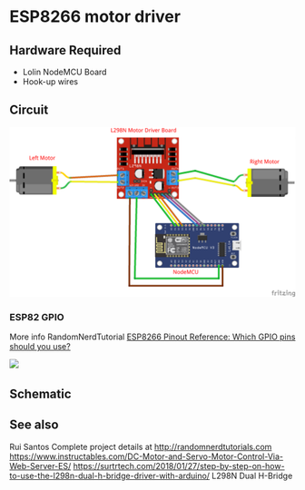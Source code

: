 # ESP8266 motor driver

## Hardware Required

* Lolin NodeMCU Board
* Hook-up wires

## Circuit

![](rober_iii_l298n-nodemcu_bb.png)

### ESP82 GPIO
More info RandomNerdTutorial [ESP8266 Pinout Reference: Which GPIO pins should you use?](https://randomnerdtutorials.com/esp8266-pinout-reference-gpios/)

![](https://i0.wp.com/randomnerdtutorials.com/wp-content/uploads/2019/05/ESP8266-NodeMCU-kit-12-E-pinout-gpio-pin.png)

## Schematic
## See also

Rui Santos
  Complete project details at http://randomnerdtutorials.com  
  https://www.instructables.com/DC-Motor-and-Servo-Motor-Control-Via-Web-Server-ES/
  https://surtrtech.com/2018/01/27/step-by-step-on-how-to-use-the-l298n-dual-h-bridge-driver-with-arduino/
  L298N Dual H-Bridge
